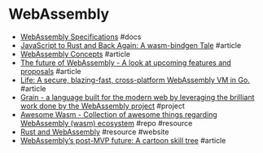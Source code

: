 # WebAssembly

- [WebAssembly Specifications](https://webassembly.github.io/spec/) #docs
- [JavaScript to Rust and Back Again: A wasm-bindgen Tale](https://hacks.mozilla.org/2018/04/javascript-to-rust-and-back-again-a-wasm-bindgen-tale) #article
- [WebAssembly Concepts](https://developer.mozilla.org/en-US/docs/WebAssembly/Concepts) #article
- [The future of WebAssembly - A look at upcoming features and proposals](https://blog.scottlogic.com/2018/07/20/wasm-future.html) #article
- [Life: A secure, blazing-fast, cross-platform WebAssembly VM in Go.](https://medium.com/perlin-network/life-a-secure-blazing-fast-cross-platform-webassembly-vm-in-go-ea3b31fa6e09) #article
- [Grain - a language built for the modern web by leveraging the brilliant work done by the WebAssembly project](https://grain-lang.org) #project
- [Awesome Wasm - Collection of awesome things regarding WebAssembly (wasm) ecosystem](https://github.com/mbasso/awesome-wasm) #repo #resource
- [Rust and WebAssembly](https://rustwasm.github.io) #resource #website
- [WebAssembly’s post-MVP future: A cartoon skill tree](https://hacks.mozilla.org/2018/10/webassemblys-post-mvp-future) #article